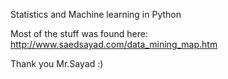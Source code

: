 Statistics and Machine learning in Python



Most of the stuff was found here:
http://www.saedsayad.com/data_mining_map.htm

Thank you Mr.Sayad :)